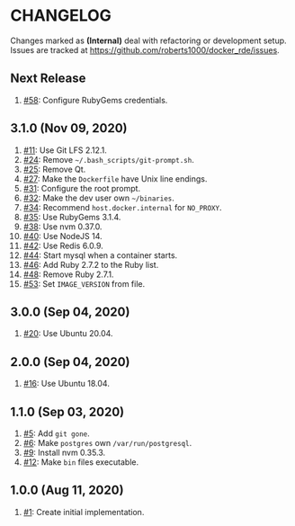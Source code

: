 # CHANGELOG

Changes marked as **(Internal)** deal with refactoring or development setup. Issues are tracked at https://github.com/roberts1000/docker_rde/issues.

## Next Release

1. [#58](../../issues/58): Configure RubyGems credentials.

## 3.1.0 (Nov 09, 2020)

1. [#11](../../issues/11): Use Git LFS 2.12.1.
1. [#24](../../issues/24): Remove `~/.bash_scripts/git-prompt.sh`.
1. [#25](../../issues/25): Remove Qt.
1. [#27](../../issues/27): Make the `Dockerfile` have Unix line endings.
1. [#31](../../issues/31): Configure the root prompt.
1. [#32](../../issues/32): Make the dev user own `~/binaries`.
1. [#34](../../issues/34): Recommend `host.docker.internal` for `NO_PROXY`.
1. [#35](../../issues/35): Use RubyGems 3.1.4.
1. [#38](../../issues/38): Use nvm 0.37.0.
1. [#40](../../issues/40): Use NodeJS 14.
1. [#42](../../issues/40): Use Redis 6.0.9.
1. [#44](../../issues/40): Start mysql when a container starts.
1. [#46](../../issues/46): Add Ruby 2.7.2 to the Ruby list.
1. [#48](../../issues/48): Remove Ruby 2.7.1.
1. [#53](../../issues/53): Set `IMAGE_VERSION` from file.

## 3.0.0 (Sep 04, 2020)

1. [#20](../../issues/20): Use Ubuntu 20.04.

## 2.0.0 (Sep 04, 2020)

1. [#16](../../issues/16): Use Ubuntu 18.04.

## 1.1.0 (Sep 03, 2020)

1. [#5](../../issues/5): Add `git gone`.
1. [#6](../../issues/6): Make `postgres` own `/var/run/postgresql`.
1. [#9](../../issues/9): Install nvm 0.35.3.
1. [#12](../../issues/12): Make `bin` files executable.

## 1.0.0 (Aug 11, 2020)

1. [#1](../../issues/1): Create initial implementation.
